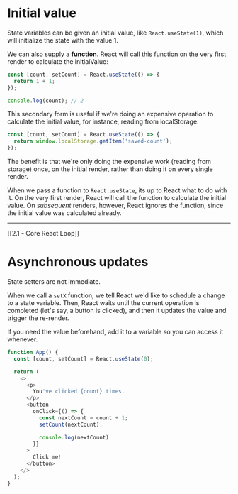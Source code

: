 # Initial value

State variables can be given an initial value, like `React.useState(1)`, which will initialize the state with the value 1.

We can also supply a **function**. React will call this function on the very first render to calculate the initialValue:

```js
const [count, setCount] = React.useState(() => {
  return 1 + 1;
});

console.log(count); // 2
```

This secondary form is useful if we're doing an expensive operation to calculate the initial value, for instance, reading from localStorage:

```js
const [count, setCount] = React.useState(() => {
  return window.localStorage.getItem('saved-count');
});
```

The benefit is that we're only doing the expensive work (reading from storage) once, on the initial render, rather than doing it on every single render.

When we pass a function to `React.useState`, its up to React what to do with it. On the very first render, React will call the function to calculate the initial value. On *subsequent* renders, however, React ignores the function, since the initial value was calculated already.



---


[[2.1 - Core React Loop]]

# Asynchronous updates

State setters are not immediate.

When we call a `setX` function, we tell React we'd like to schedule a change to a state variable. Then, React waits until the current operation is completed (let's say, a button is clicked), and then it updates the value and trigger the re-render.

If you need the value beforehand, add it to a variable so you can access it whenever.

```js
function App() {
  const [count, setCount] = React.useState(0);

  return (
    <>
      <p>
        You've clicked {count} times.
      </p>
      <button
        onClick={() => {
          const nextCount = count + 1;
          setCount(nextCount);

          console.log(nextCount)
        }}
      >
        Click me!
      </button>
    </>
  );
}
```